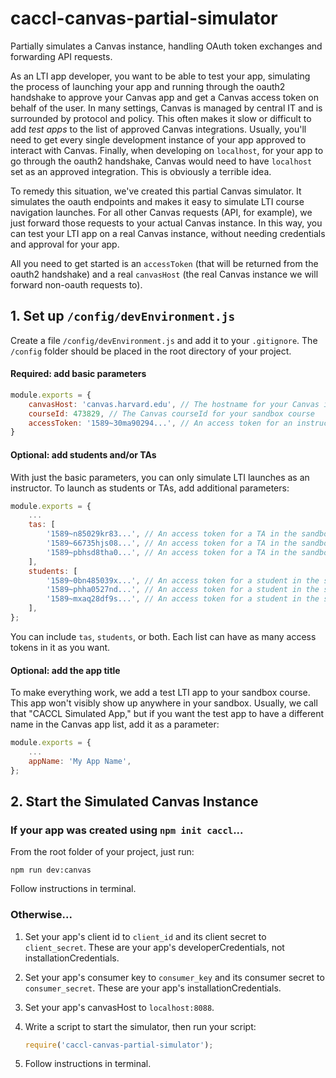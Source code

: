 # caccl-canvas-partial-simulator
Partially simulates a Canvas instance, handling OAuth token exchanges and forwarding API requests.

As an LTI app developer, you want to be able to test your app, simulating the process of launching your app and running through the oauth2 handshake to approve your Canvas app and get a Canvas access token on behalf of the user. In many settings, Canvas is managed by central IT and is surrounded by protocol and policy. This often makes it slow or difficult to add _test apps_ to the list of approved Canvas integrations. Usually, you'll need to get every single development instance of your app approved to interact with Canvas. Finally, when developing on `localhost`, for your app to go through the oauth2 handshake, Canvas would need to have `localhost` set as an approved integration. This is obviously a terrible idea.

To remedy this situation, we've created this partial Canvas simulator. It simulates the oauth endpoints and makes it easy to simulate LTI course navigation launches. For all other Canvas requests (API, for example), we just forward those requests to your actual Canvas instance. In this way, you can test your LTI app on a real Canvas instance, without needing credentials and approval for your app.

All you need to get started is an `accessToken` (that will be returned from the oauth2 handshake) and a real `canvasHost` (the real Canvas instance we will forward non-oauth requests to).

## 1. Set up `/config/devEnvironment.js`

Create a file `/config/devEnvironment.js` and add it to your `.gitignore`. The `/config` folder should be placed in the root directory of your project.

#### Required: add basic parameters

```js
module.exports = {
    canvasHost: 'canvas.harvard.edu', // The hostname for your Canvas instance
    courseId: 473829, // The Canvas courseId for your sandbox course
    accessToken: '1589~30ma90294...', // An access token for an instructor in the sandbox
}
```

#### Optional: add students and/or TAs

With just the basic parameters, you can only simulate LTI launches as an instructor. To launch as students or TAs, add additional parameters:

```js
module.exports = {
    ...
    tas: [
        '1589~n85029kr83...', // An access token for a TA in the sandbox
        '1589~66735hjs08...', // An access token for a TA in the sandbox
        '1589~pbhsd8tha0...', // An access token for a TA in the sandbox
    ],
    students: [
        '1589~0bn485039x...', // An access token for a student in the sandbox
        '1589~phha0527nd...', // An access token for a student in the sandbox
        '1589~mxaq28df9s...', // An access token for a student in the sandbox
    ],
};
```

You can include `tas`, `students`, or both. Each list can have as many access tokens in it as you want.

#### Optional: add the app title

To make everything work, we add a test LTI app to your sandbox course. This app won't visibly show up anywhere in your sandbox. Usually, we call that "CACCL Simulated App," but if you want the test app to have a different name in the Canvas app list, add it as a parameter:

```js
module.exports = {
    ...
    appName: 'My App Name',
};
```

## 2. Start the Simulated Canvas Instance

### If your app was created using `npm init caccl`...

From the root folder of your project, just run:

`npm run dev:canvas`

Follow instructions in terminal.

### Otherwise...

1. Set your app's client id to `client_id` and its client secret to `client_secret`. These are your app's developerCredentials, not installationCredentials.

2. Set your app's consumer key to `consumer_key` and its consumer secret to `consumer_secret`. These are your app's installationCredentials.

3. Set your app's canvasHost to `localhost:8088`.

4. Write a script to start the simulator, then run your script:

    ```js
    require('caccl-canvas-partial-simulator');
    ```

5. Follow instructions in terminal.
